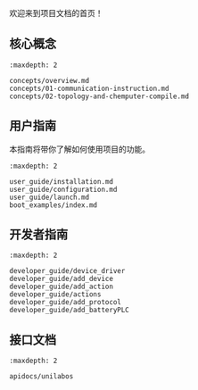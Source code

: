 欢迎来到项目文档的首页！

## 核心概念

```{toctree}
:maxdepth: 2

concepts/overview.md
concepts/01-communication-instruction.md
concepts/02-topology-and-chemputer-compile.md
```

## **用户指南**

本指南将带你了解如何使用项目的功能。

```{toctree}
:maxdepth: 2

user_guide/installation.md
user_guide/configuration.md
user_guide/launch.md
boot_examples/index.md
```

## 开发者指南

```{toctree}
:maxdepth: 2

developer_guide/device_driver
developer_guide/add_device
developer_guide/add_action
developer_guide/actions
developer_guide/add_protocol
developer_guide/add_batteryPLC
```

## 接口文档

```{toctree}
:maxdepth: 2

apidocs/unilabos
```
